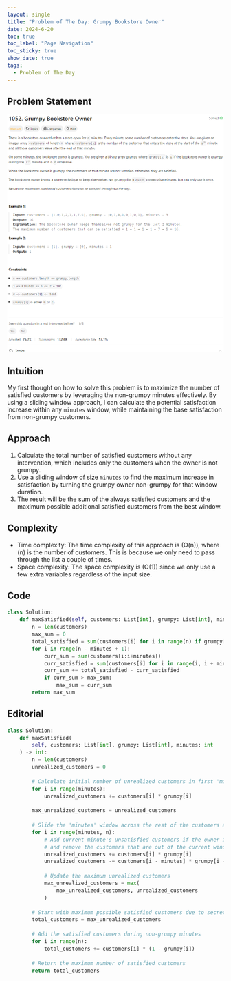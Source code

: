 ```yaml
---
layout: single
title: "Problem of The Day: Grumpy Bookstore Owner"
date: 2024-6-20
toc: true
toc_label: "Page Navigation"
toc_sticky: true
show_date: true
tags:
  - Problem of The Day
---
```


## Problem Statement

![1052](/assets/images/2024-06-20_20-21-27-1052.png)

## Intuition

My first thought on how to solve this problem is to maximize the number of satisfied customers by leveraging the non-grumpy minutes effectively. By using a sliding window approach, I can calculate the potential satisfaction increase within any `minutes` window, while maintaining the base satisfaction from non-grumpy customers.

## Approach

1. Calculate the total number of satisfied customers without any intervention, which includes only the customers when the owner is not grumpy.
2. Use a sliding window of size `minutes` to find the maximum increase in satisfaction by turning the grumpy owner non-grumpy for that window duration.
3. The result will be the sum of the always satisfied customers and the maximum possible additional satisfied customers from the best window.

## Complexity

- Time complexity: The time complexity of this approach is \(O(n)\), where \(n\) is the number of customers. This is because we only need to pass through the list a couple of times.
- Space complexity: The space complexity is \(O(1)\) since we only use a few extra variables regardless of the input size.

## Code

```python
class Solution:
    def maxSatisfied(self, customers: List[int], grumpy: List[int], minutes: int) -> int:
        n = len(customers)
        max_sum = 0
        total_satisfied = sum(customers[i] for i in range(n) if grumpy[i] == 0)
        for i in range(n - minutes + 1):
            curr_sum = sum(customers[i:i+minutes])
            curr_satisfied = sum(customers[i] for i in range(i, i + minutes) if grumpy[i] == 0)
            curr_sum += total_satisfied - curr_satisfied
            if curr_sum > max_sum:
                max_sum = curr_sum
        return max_sum
```

## Editorial

```python
class Solution:
    def maxSatisfied(
        self, customers: List[int], grumpy: List[int], minutes: int
    ) -> int:
        n = len(customers)
        unrealized_customers = 0

        # Calculate initial number of unrealized customers in first 'minutes' window
        for i in range(minutes):
            unrealized_customers += customers[i] * grumpy[i]

        max_unrealized_customers = unrealized_customers

        # Slide the 'minutes' window across the rest of the customers array
        for i in range(minutes, n):
            # Add current minute's unsatisfied customers if the owner is grumpy
            # and remove the customers that are out of the current window
            unrealized_customers += customers[i] * grumpy[i]
            unrealized_customers -= customers[i - minutes] * grumpy[i - minutes]

            # Update the maximum unrealized customers
            max_unrealized_customers = max(
                max_unrealized_customers, unrealized_customers
            )

        # Start with maximum possible satisfied customers due to secret technique
        total_customers = max_unrealized_customers

        # Add the satisfied customers during non-grumpy minutes
        for i in range(n):
            total_customers += customers[i] * (1 - grumpy[i])

        # Return the maximum number of satisfied customers
        return total_customers
```
